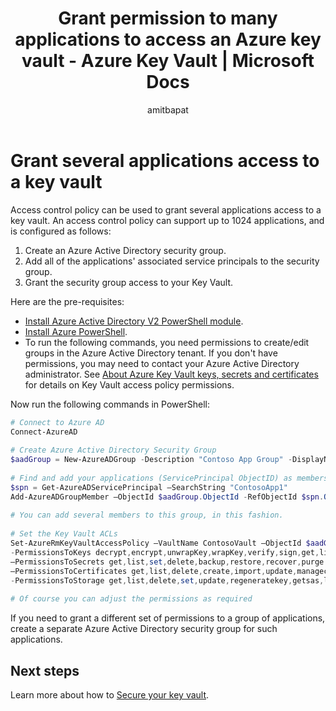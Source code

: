 ﻿---
title: Grant permission to many applications to access an Azure key vault - Azure Key Vault | Microsoft Docs
description: Learn how to grant permission to many applications to access a key vault
services: key-vault
documentationcenter: ''
author: amitbapat
manager: mbaldwin
tags: azure-resource-manager

ms.assetid: 785d4e40-fb7b-485a-8cbc-d9c8c87708e6
ms.service: key-vault
ms.workload: identity
ms.tgt_pltfrm: na
ms.topic: conceptual
ms.date: 01/07/2019
ms.author: ambapat

---
# Grant several applications access to a key vault

Access control policy can be used to grant several applications access to a key vault. An access control policy can support up to 1024 applications, and is configured as follows:

1. Create an Azure Active Directory security group. 
2. Add all of the applications' associated service principals to the security group.
3. Grant the security group access to your Key Vault.

Here are the pre-requisites:
* [Install Azure Active Directory V2 PowerShell module](https://www.powershellgallery.com/packages/AzureAD).
* [Install Azure PowerShell](/powershell/azure/overview).
* To run the following commands, you need permissions to create/edit groups in the Azure Active Directory tenant. If you don't have permissions, you may need to contact your Azure Active Directory administrator. See [About Azure Key Vault keys, secrets and certificates](about-keys-secrets-and-certificates.md) for details on Key Vault access policy permissions.

Now run the following commands in PowerShell:

```powershell
# Connect to Azure AD 
Connect-AzureAD 
 
# Create Azure Active Directory Security Group 
$aadGroup = New-AzureADGroup -Description "Contoso App Group" -DisplayName "ContosoAppGroup" -MailEnabled 0 -MailNickName none -SecurityEnabled 1 
 
# Find and add your applications (ServicePrincipal ObjectID) as members to this group 
$spn = Get-AzureADServicePrincipal –SearchString "ContosoApp1" 
Add-AzureADGroupMember –ObjectId $aadGroup.ObjectId -RefObjectId $spn.ObjectId 
 
# You can add several members to this group, in this fashion. 
 
# Set the Key Vault ACLs 
Set-AzureRmKeyVaultAccessPolicy –VaultName ContosoVault –ObjectId $aadGroup.ObjectId `
-PermissionsToKeys decrypt,encrypt,unwrapKey,wrapKey,verify,sign,get,list,update,create,import,delete,backup,restore,recover,purge `
–PermissionsToSecrets get,list,set,delete,backup,restore,recover,purge `
–PermissionsToCertificates get,list,delete,create,import,update,managecontacts,getissuers,listissuers,setissuers,deleteissuers,manageissuers,recover,purge,backup,restore `
-PermissionsToStorage get,list,delete,set,update,regeneratekey,getsas,listsas,deletesas,setsas,recover,backup,restore,purge 
 
# Of course you can adjust the permissions as required 
```

If you need to grant a different set of permissions to a group of applications, create a separate Azure Active Directory security group for such applications.

## Next steps

Learn more about how to [Secure your key vault](key-vault-secure-your-key-vault.md).
